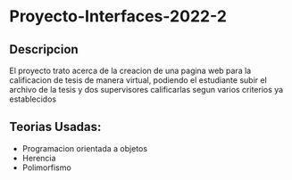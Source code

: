 # Proyecto-Interfaces-2022-2
## Descripcion
El proyecto trato acerca de la creacion de una pagina web para la calificacion de tesis de manera virtual, podiendo el estudiante subir el archivo de la tesis y dos supervisores calificarlas segun varios criterios ya establecidos

## Teorias Usadas:
* Programacion orientada a objetos
* Herencia
* Polimorfismo
